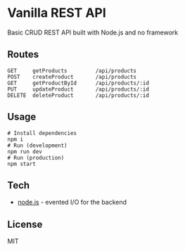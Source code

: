 # Vanilla REST API

Basic CRUD REST API built with Node.js and no framework

## Routes

```
GET     getProducts         /api/products
POST    createProduct       /api/products
GET     getProductById      /api/products/:id
PUT     updateProduct       /api/products/:id
DELETE  deleteProduct       /api/products/:id
```

## Usage

```
# Install dependencies
npm i
# Run (development)
npm run dev
# Run (production)
npm start
```

## Tech

- [node.js](http://nodejs.org) - evented I/O for the backend

## License

MIT
